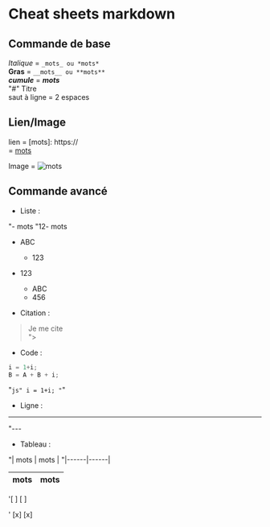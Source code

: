 # Cheat sheets markdown

## Commande de base


_Italique_ = `_mots_ ou *mots*  `  
**Gras** = `__mots__ ou **mots**`  
**_cumule_** = **_mots_**  
"#" Titre  
saut à ligne = 2 espaces  

## Lien/Image  

lien = [mots]: https://  
     = [mots](https://)  

Image = ![mots](https://)  

## Commande avancé

- Liste :

"- mots
"12- mots

- ABC
  - 123
- 123
  - ABC
  - 456

- Citation :

> Je me cite  
">

- Code :

```js
i = 1+i;
B = A + B + i;
```  

"```js"
i = 1+i;
"```"

- Ligne :

---
"---

- Tableau :

"| mots | mots | 
"|------|------|

| mots | mots | 
|------|------|

'[ ] 
[ ]

' [x]
[x]